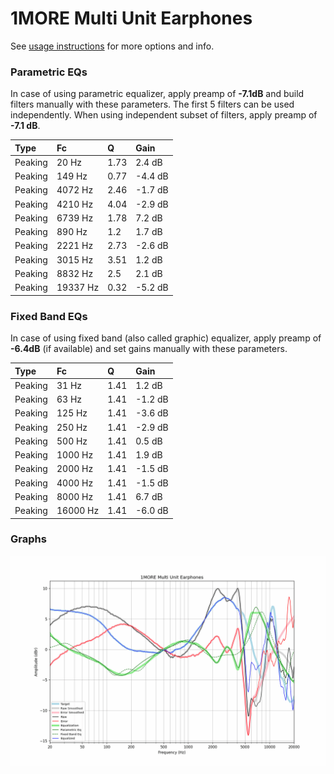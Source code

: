# 1MORE Multi Unit Earphones
See [usage instructions](https://github.com/jaakkopasanen/AutoEq#usage) for more options and info.

### Parametric EQs
In case of using parametric equalizer, apply preamp of **-7.1dB** and build filters manually
with these parameters. The first 5 filters can be used independently.
When using independent subset of filters, apply preamp of **-7.1 dB**.

| Type    | Fc       |    Q | Gain    |
|:--------|:---------|:-----|:--------|
| Peaking | 20 Hz    | 1.73 | 2.4 dB  |
| Peaking | 149 Hz   | 0.77 | -4.4 dB |
| Peaking | 4072 Hz  | 2.46 | -1.7 dB |
| Peaking | 4210 Hz  | 4.04 | -2.9 dB |
| Peaking | 6739 Hz  | 1.78 | 7.2 dB  |
| Peaking | 890 Hz   | 1.2  | 1.7 dB  |
| Peaking | 2221 Hz  | 2.73 | -2.6 dB |
| Peaking | 3015 Hz  | 3.51 | 1.2 dB  |
| Peaking | 8832 Hz  | 2.5  | 2.1 dB  |
| Peaking | 19337 Hz | 0.32 | -5.2 dB |

### Fixed Band EQs
In case of using fixed band (also called graphic) equalizer, apply preamp of **-6.4dB**
(if available) and set gains manually with these parameters.

| Type    | Fc       |    Q | Gain    |
|:--------|:---------|:-----|:--------|
| Peaking | 31 Hz    | 1.41 | 1.2 dB  |
| Peaking | 63 Hz    | 1.41 | -1.2 dB |
| Peaking | 125 Hz   | 1.41 | -3.6 dB |
| Peaking | 250 Hz   | 1.41 | -2.9 dB |
| Peaking | 500 Hz   | 1.41 | 0.5 dB  |
| Peaking | 1000 Hz  | 1.41 | 1.9 dB  |
| Peaking | 2000 Hz  | 1.41 | -1.5 dB |
| Peaking | 4000 Hz  | 1.41 | -1.5 dB |
| Peaking | 8000 Hz  | 1.41 | 6.7 dB  |
| Peaking | 16000 Hz | 1.41 | -6.0 dB |

### Graphs
![](./1MORE%20Multi%20Unit%20Earphones.png)